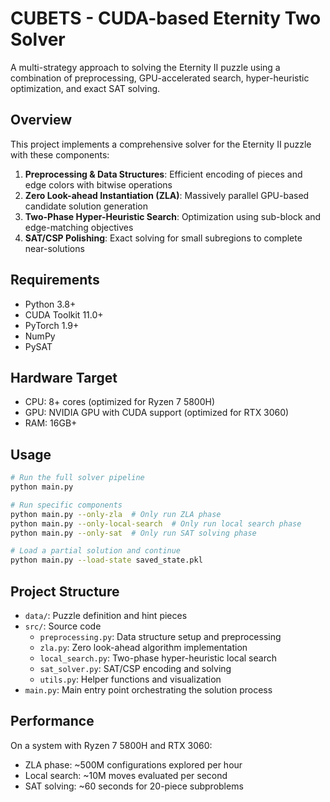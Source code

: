 # CUBETS - CUDA-based Eternity Two Solver

A multi-strategy approach to solving the Eternity II puzzle using a combination of preprocessing, GPU-accelerated search, hyper-heuristic optimization, and exact SAT solving.

## Overview

This project implements a comprehensive solver for the Eternity II puzzle with these components:

1. **Preprocessing & Data Structures**: Efficient encoding of pieces and edge colors with bitwise operations
2. **Zero Look-ahead Instantiation (ZLA)**: Massively parallel GPU-based candidate solution generation
3. **Two-Phase Hyper-Heuristic Search**: Optimization using sub-block and edge-matching objectives
4. **SAT/CSP Polishing**: Exact solving for small subregions to complete near-solutions

## Requirements

- Python 3.8+
- CUDA Toolkit 11.0+
- PyTorch 1.9+
- NumPy
- PySAT

## Hardware Target

- CPU: 8+ cores (optimized for Ryzen 7 5800H)
- GPU: NVIDIA GPU with CUDA support (optimized for RTX 3060)
- RAM: 16GB+

## Usage

```bash
# Run the full solver pipeline
python main.py

# Run specific components
python main.py --only-zla  # Only run ZLA phase
python main.py --only-local-search  # Only run local search phase
python main.py --only-sat  # Only run SAT solving phase

# Load a partial solution and continue
python main.py --load-state saved_state.pkl
```

## Project Structure

- `data/`: Puzzle definition and hint pieces
- `src/`: Source code
  - `preprocessing.py`: Data structure setup and preprocessing
  - `zla.py`: Zero look-ahead algorithm implementation
  - `local_search.py`: Two-phase hyper-heuristic local search
  - `sat_solver.py`: SAT/CSP encoding and solving
  - `utils.py`: Helper functions and visualization
- `main.py`: Main entry point orchestrating the solution process

## Performance

On a system with Ryzen 7 5800H and RTX 3060:
- ZLA phase: ~500M configurations explored per hour
- Local search: ~10M moves evaluated per second
- SAT solving: ~60 seconds for 20-piece subproblems 
